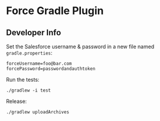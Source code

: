 # Force Gradle Plugin


## Developer Info

Set the Salesforce username & password in a new file named `gradle.properties`:

    forceUsername=foo@bar.com
    forcePassword=passwordandauthtoken

Run the tests:

    ./gradlew -i test

Release:

    ./gradlew uploadArchives
